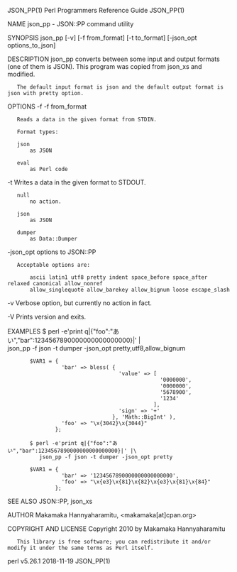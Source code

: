 JSON_PP(1)                                                                         Perl Programmers Reference Guide                                                                         JSON_PP(1)

NAME
       json_pp - JSON::PP command utility

SYNOPSIS
           json_pp [-v] [-f from_format] [-t to_format] [-json_opt options_to_json]

DESCRIPTION
       json_pp converts between some input and output formats (one of them is JSON).  This program was copied from json_xs and modified.

       The default input format is json and the default output format is json with pretty option.

OPTIONS
   -f
           -f from_format

       Reads a data in the given format from STDIN.

       Format types:

       json
           as JSON

       eval
           as Perl code

   -t
       Writes a data in the given format to STDOUT.

       null
           no action.

       json
           as JSON

       dumper
           as Data::Dumper

   -json_opt
       options to JSON::PP

       Acceptable options are:

           ascii latin1 utf8 pretty indent space_before space_after relaxed canonical allow_nonref
           allow_singlequote allow_barekey allow_bignum loose escape_slash

   -v
       Verbose option, but currently no action in fact.

   -V
       Prints version and exits.

EXAMPLES
           $ perl -e'print q|{"foo":"あい","bar":1234567890000000000000000}|' |\
              json_pp -f json -t dumper -json_opt pretty,utf8,allow_bignum

           $VAR1 = {
                     'bar' => bless( {
                                       'value' => [
                                                    '0000000',
                                                    '0000000',
                                                    '5678900',
                                                    '1234'
                                                  ],
                                       'sign' => '+'
                                     }, 'Math::BigInt' ),
                     'foo' => "\x{3042}\x{3044}"
                   };

           $ perl -e'print q|{"foo":"あい","bar":1234567890000000000000000}|' |\
              json_pp -f json -t dumper -json_opt pretty

           $VAR1 = {
                     'bar' => '1234567890000000000000000',
                     'foo' => "\x{e3}\x{81}\x{82}\x{e3}\x{81}\x{84}"
                   };

SEE ALSO
       JSON::PP, json_xs

AUTHOR
       Makamaka Hannyaharamitu, <makamaka[at]cpan.org>

COPYRIGHT AND LICENSE
       Copyright 2010 by Makamaka Hannyaharamitu

       This library is free software; you can redistribute it and/or modify it under the same terms as Perl itself.

perl v5.26.1                                                                                  2018-11-19                                                                                    JSON_PP(1)
